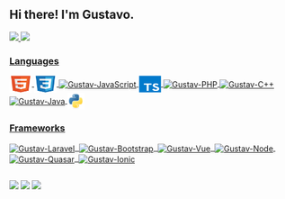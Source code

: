 ## Hi there! I'm Gustavo.

<div>
  <a href="https://github.com/Gustav-Dev17">
  <img height="180em" src="https://github-readme-stats.vercel.app/api?username=Gustav-Dev17&show_icons=true&theme=dark&include_all_commits=true&count_private=true"/>
  <img height="180em" src="https://github-readme-stats.vercel.app/api/top-langs/?username=Gustav-Dev17&layout=compact&langs_count=16&theme=dark"/>
</div>
  
### Languages
<div style="display: inline_block">
  <img align="center" alt="Gustav-HTML" height="30" width="40" src="https://raw.githubusercontent.com/devicons/devicon/master/icons/html5/html5-original.svg">
  <img align="center" alt="Gustav-CSS" height="30" width="40" src="https://raw.githubusercontent.com/devicons/devicon/master/icons/css3/css3-original.svg">
  <img align="center" alt="Gustav-JavaScript" height="30" width="40" src="https://upload.wikimedia.org/wikipedia/commons/9/99/Unofficial_JavaScript_logo_2.svg">
  <img align="center" alt="Gustav-TypeScript" height="30" width="40" src="https://raw.githubusercontent.com/devicons/devicon/master/icons/typescript/typescript-plain.svg">
  <img align="center" alt="Gustav-PHP" width="40" src="https://upload.wikimedia.org/wikipedia/commons/2/27/PHP-logo.svg">
  <img align="center" alt="Gustav-C++" height="30" width="40" src="https://upload.wikimedia.org/wikipedia/commons/1/18/ISO_C%2B%2B_Logo.svg">
  <img align="center" alt="Gustav-Java" height="35" width="45" src="https://www.vectorlogo.zone/logos/java/java-icon.svg">
  <img align="center" alt="Gustav-Python" height="30" src="https://raw.githubusercontent.com/devicons/devicon/master/icons/python/python-original.svg">
</div>
  
### Frameworks
<div style="display: inline_block">
  <img align="center" alt="Gustav-Laravel" height="35" width="40" src="https://upload.wikimedia.org/wikipedia/commons/9/9a/Laravel.svg">&nbsp;
  <img align="center" alt="Gustav-Bootstrap" height="30" width="40" src="https://upload.wikimedia.org/wikipedia/commons/b/b2/Bootstrap_logo.svg">&nbsp;
  <img align="center" alt="Gustav-Vue" height="30" width="40" src="https://upload.wikimedia.org/wikipedia/commons/9/95/Vue.js_Logo_2.svg">&nbsp;
  <img align="center" alt="Gustav-Node" height="40" width="60" src="https://upload.wikimedia.org/wikipedia/commons/d/d9/Node.js_logo.svg">&nbsp;
  <img align="center" alt="Gustav-Quasar" height="30" width="40" src="https://cdn.quasar.dev/logo-v2/svg/logo.svg">&nbsp;
  <img align="center" alt="Gustav-Ionic" height="40" width="80" src="https://upload.wikimedia.org/wikipedia/commons/2/24/Ionic-logo-landscape.svg">
</div>
  
  ##
 
<div>
  <a href="https://www.linkedin.com/in/gustavo-lacerda-b9193a175/" target="_blank"><img src="https://img.shields.io/badge/-LinkedIn-%230077B5?style=for-the-badge&logo=linkedin&logoColor=white" target="_blank"></a>
  <a href = "mailto: gusttawolacerda@gmail.com"><img src="https://img.shields.io/badge/-Gmail-%23333?style=for-the-badge&logo=gmail&logoColor=white" target="_blank"></a>
  <a href="https://www.instagram.com/gustt.nwt/" target="_blank"><img src="https://img.shields.io/badge/-Instagram-%23E4405F?style=for-the-badge&logo=instagram&logoColor=white" target="_blank"></a>
</div>
